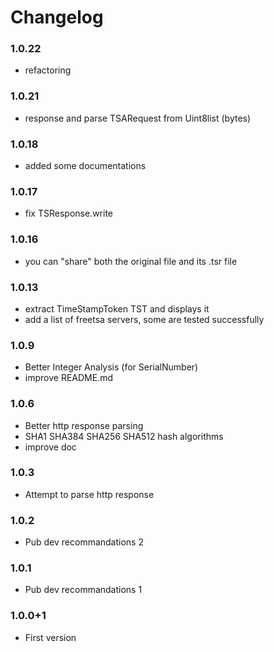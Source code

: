 # Changelog

### 1.0.22

- refactoring


### 1.0.21

- response and parse TSARequest from Uint8list (bytes)


### 1.0.18

- added some documentations

### 1.0.17

- fix TSResponse.write 


### 1.0.16

- you can "share" both the original file and its .tsr file

### 1.0.13

- extract TimeStampToken TST and displays it
- add a list of freetsa servers, some are tested successfully



### 1.0.9

- Better Integer Analysis (for SerialNumber)
- improve README.md


### 1.0.6

- Better http response parsing
- SHA1 SHA384 SHA256 SHA512 hash algorithms
- improve doc


### 1.0.3

- Attempt to parse http response

### 1.0.2

- Pub dev recommandations 2


### 1.0.1

- Pub dev recommandations 1

### 1.0.0+1

- First version
